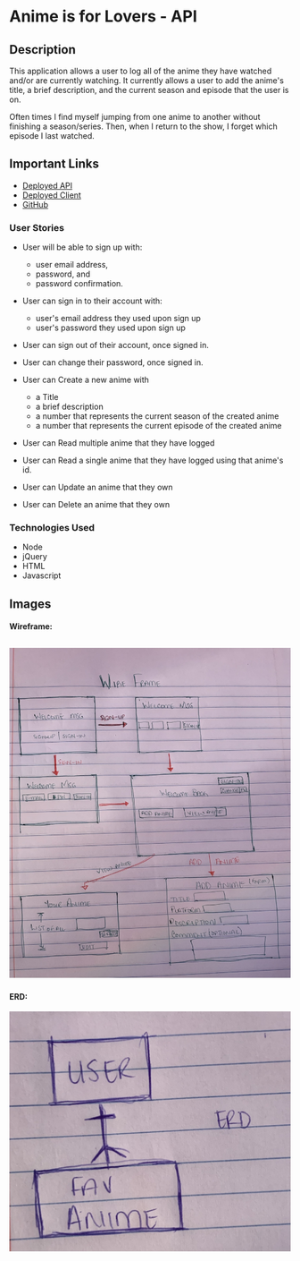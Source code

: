# Anime is for Lovers - API

## Description
This application allows a user to log all of the anime they have watched and/or are currently watching. It currently allows a user to add the anime's title, a brief description, and the current season and episode that the user is on.

Often times I find myself jumping from one anime to another without finishing a season/series. Then, when I return to the show, I forget which episode I last watched.

## Important Links
* [Deployed API](https://still-brook-73978.herokuapp.com/)
* [Deployed Client](https://christielewis.github.io/christielewis-AnimeIsForLovers/)
* [GitHub](https://github.com/christielewis/)

### User Stories

* User will be able to sign up with:
    * user email address, 
    * password, and 
    * password confirmation.
* User can sign in to their account with:
    * user's email address they used upon sign up
    * user's password they used upon sign up
* User can sign out of their account, once signed in.
* User can change their password, once signed in.

* User can Create a new anime with
  * a Title
  * a brief description
  * a number that represents the current season of the created anime
  * a number that represents the current episode of the created anime

* User can Read multiple anime that they have logged
* User can Read a single anime that they have logged using that anime's id.
* User can Update an anime that they own
* User can Delete an anime that they own

### Technologies Used

- Node
- jQuery
- HTML
- Javascript

## Images

#### Wireframe:
![Proj2WF](WF.jpg)
---

#### ERD:
![Proj2ERD](ERD.jpg)